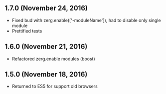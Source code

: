 ## 1.7.0 (November 24, 2016)
- Fixed bud with zerg.enable(['-moduleName']), had to disable only single module
- Prettified tests

## 1.6.0 (November 21, 2016)
- Refactored zerg.enable modules (boost)

## 1.5.0 (November 18, 2016)
- Returned to ES5 for support old browsers